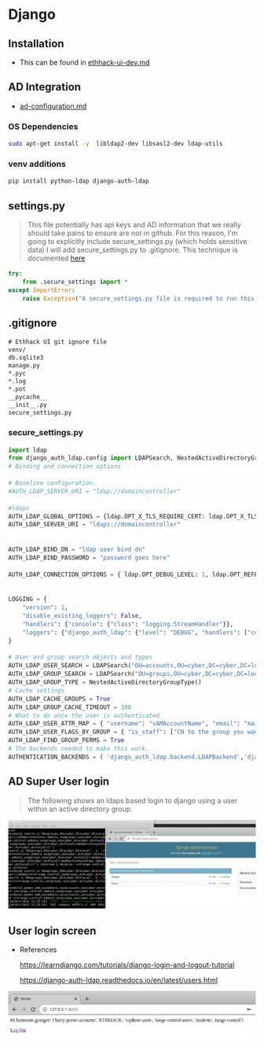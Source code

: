 # Django

## Installation

* This can be found in  [ethhack-ui-dev.md](ethhack-ui-dev.md) 

## AD Integration

* [ad-configuration.md](ad-configuration.md) 

### OS Dependencies

```bash
sudo apt-get install -y  libldap2-dev libsasl2-dev ldap-utils
```

### venv additions

```bash
pip install python-ldap django-auth-ldap
```

## settings.py

> This file potentially has api keys and AD information that we really should take pains to ensure are not in github.  For this reason, I'm going to explicitly include secure_settings.py (which holds sensitive data) I will add secure_settings.py to .gitignore.  This technique is documented [here](https://djangostars.com/blog/configuring-django-settings-best-practices/)

```python
try:
    from .secure_settings import *
except ImportError:
    raise Exception("A secure_settings.py file is required to run this project")
```

## .gitignore

```
# Ethhack UI git ignore file
venv/
db.sqlite3
manage.py
*.pyc
*.log
*.pot
__pycache__
__init__.py
secure_settings.py

```

### secure_settings.py

```python
import ldap 
from django_auth_ldap.config import LDAPSearch, NestedActiveDirectoryGroupType 
# Binding and connection options 

# Baseline configuration.
#AUTH_LDAP_SERVER_URI = "ldap://domaincontroller"

#ldaps
AUTH_LDAP_GLOBAL_OPTIONS = {ldap.OPT_X_TLS_REQUIRE_CERT: ldap.OPT_X_TLS_NEVER}
AUTH_LDAP_SERVER_URI = "ldaps://domaincontroller"


AUTH_LDAP_BIND_DN = "ldap user bind dn"
AUTH_LDAP_BIND_PASSWORD = "password goes here"

AUTH_LDAP_CONNECTION_OPTIONS = { ldap.OPT_DEBUG_LEVEL: 1, ldap.OPT_REFERRALS: 0, } 


LOGGING = {
    "version": 1,
    "disable_existing_loggers": False,
    "handlers": {"console": {"class": "logging.StreamHandler"}},
    "loggers": {"django_auth_ldap": {"level": "DEBUG", "handlers": ["console"]}},
}

# User and group search objects and types 
AUTH_LDAP_USER_SEARCH = LDAPSearch("OU=accounts,OU=cyber,DC=cyber,DC=local", ldap.SCOPE_SUBTREE, "(sAMAccountName=%(user)s)") 
AUTH_LDAP_GROUP_SEARCH = LDAPSearch("OU=groups,OU=cyber,DC=cyber,DC=local", ldap.SCOPE_SUBTREE, "(objectClass=group)") 
AUTH_LDAP_GROUP_TYPE = NestedActiveDirectoryGroupType() 
# Cache settings 
AUTH_LDAP_CACHE_GROUPS = True 
AUTH_LDAP_GROUP_CACHE_TIMEOUT = 300 
# What to do once the user is authenticated 
AUTH_LDAP_USER_ATTR_MAP = { "username": "sAMAccountName", "email": "mail" } 
AUTH_LDAP_USER_FLAGS_BY_GROUP = { "is_staff": ["CN to the group you want to have access to the admin site"], "is_superuser": ["identify the super users with a CN to the group"] } 
AUTH_LDAP_FIND_GROUP_PERMS = True 
# The backends needed to make this work. 
AUTHENTICATION_BACKENDS = ( 'django_auth_ldap.backend.LDAPBackend','django.contrib.auth.backends.ModelBackend') 
```



## AD Super User login

> The following shows an ldaps based login to django using a user within an active directory group.

![image-20221014082709905](django.assets/image-20221014082709905.png) 

## User login screen

* References

  https://learndjango.com/tutorials/django-login-and-logout-tutorial

  https://django-auth-ldap.readthedocs.io/en/latest/users.html

![image-20221025123604435](django.assets/image-20221025123604435.png) 
